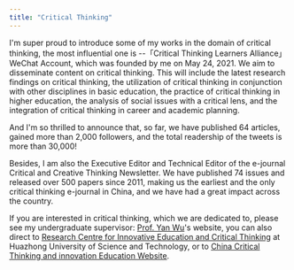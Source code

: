 ```yaml
---
title: "Critical Thinking"
---
```


I'm super proud to introduce some of my works in the domain of critical thinking, the most influential one is --「Critical Thinking Learners Alliance」 WeChat Account, which was founded by me on May 24, 2021. We aim to disseminate content on critical thinking. This will include the latest research findings on critical thinking, the utilization of critical thinking in conjunction with other disciplines in basic education, the practice of critical thinking in higher education, the analysis of social issues with a critical lens, and the integration of critical thinking in career and academic planning.

And I'm so thrilled to announce that, so far, we have published 64 articles, gained more than 2,000 followers, and the total readership of the tweets is more than 30,000!

Besides, I am also the Executive Editor and Technical Editor of the e-journal Critical and Creative Thinking Newsletter. We have published 74 issues and released over 500 papers since 2011, making us the earliest and the only critical thinking e-journal in China, and we have had a great impact across the country.

If you are interested in critical thinking, which we are dedicated to, please see my undergraduate supervisor: [Prof. Yan Wu](https://jyxy.sisu.edu.cn/szdw/sddw/jyglzyds/967a34a69d6c4e7e87ba8dd278a1826a.htm)'s website, you can also direct to [Research Centre for Innovative Education and Critical Thinking](http://jky.hust.edu.cn/index.htm) at Huazhong University of Science and Technology, or to [China Critical Thinking and innovation Education Website](http://ppxsw.szjzw.hust.edu.cn/).
